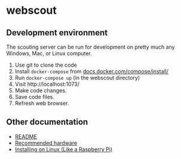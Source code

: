 # webscout

## Development environment

The scouting server can be run for development on pretty much any Windows, Mac, or Linux computer.

1. Use git to clone the code
1. Install `docker-compose` from [docs.docker.com/compose/install/](https://docs.docker.com/compose/install/)
1. Run `docker-compose up` (in the webscout directory)
1. Visit http://localhost:1073/
1. Make code changes.
1. Save code files.
1. Refresh web browser.

## Other documentation

 - [README](../README.md)
 - [Recommended hardware](doc/hardware.md)
 - [Installing on Linux (Like a Raspberry Pi)](doc/linux-install.md)
